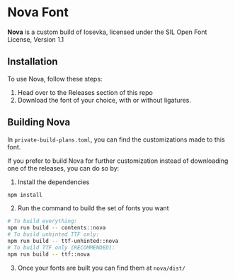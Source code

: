 # Nova Font

**Nova** is a custom build of Iosevka, licensed under the SIL Open Font License, Version 1.1

## Installation

To use Nova, follow these steps:

1. Head over to the Releases section of this repo
2. Download the font of your choice, with or without ligatures.

## Building Nova

In `private-build-plans.toml`, you can find the customizations made to this font.

If you prefer to build Nova for further customization instead of downloading one of the releases, you can do so by:

1. Install the dependencies

```bash
npm install
```

2. Run the command to build the set of fonts you want

```bash
# To build everything: 
npm run build -- contents::nova
# To build unhinted TTF only: 
npm run build -- ttf-unhinted::nova
# To build TTF only (RECOMMENDED): 
npm run build -- ttf::nova
```

3. Once your fonts are built you can find them at `nova/dist/`
